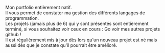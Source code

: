 Mon portfolio entièrement natif.  
Il vous permet de constater ma gestion des différents langages de programmation.  
Les projets (jamais plus de 6) qui y sont présentés sont entièrement terminé, si vous souhaitez voir ceux en cours : Go voir mes autres projets github !  
Il est régulièrement mis à jour dès lors qu'un nouveau projet est né mais aussi dès que je constate qu'il pourrait être amélioré.  
